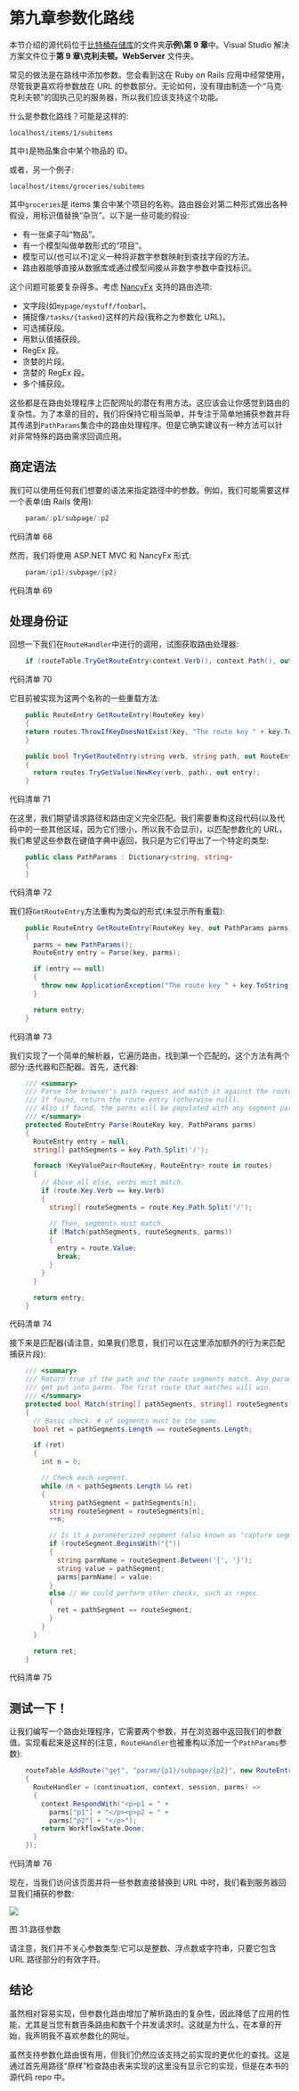 # 第九章参数化路线

本节介绍的源代码位于[比特桶存储库](https://bitbucket.org/syncfusiontech/web-servers-succinctly)的文件夹**示例\第 9 章**中。Visual Studio 解决方案文件位于**第 9 章\克利夫顿。WebServer** 文件夹。

常见的做法是在路线中添加参数。您会看到这在 Ruby on Rails 应用中经常使用，尽管我更喜欢将参数放在 URL 的参数部分。无论如何，没有理由制造一个“马克·克利夫顿”的固执己见的服务器，所以我们应该支持这个功能。

什么是参数化路线？可能是这样的:

`localhost/items/1/subitems`

其中`1`是物品集合中某个物品的 ID。

或者，另一个例子:

`localhost/items/groceries/subitems`

其中`groceries`是 items 集合中某个项目的名称。路由器会对第二种形式做出各种假设，用标识值替换“杂货”。以下是一些可能的假设:

*   有一张桌子叫“物品”。
*   有一个模型叫做单数形式的“项目”。
*   模型可以(也可以不)定义一种将非数字参数映射到查找字段的方法。
*   路由器能够直接从数据库或通过模型间接从非数字参数中查找标识。

这个问题可能要复杂得多。考虑 [NancyFx](https://github.com/NancyFx/Nancy/wiki/Defining-routes) 支持的路由选项:

*   文字段(如`mypage/mystuff/foobar`)。
*   捕捉像`/tasks/{tasked}`这样的片段(我称之为参数化 URL)。
*   可选捕获段。
*   用默认值捕获段。
*   RegEx 段。
*   贪婪的片段。
*   贪婪的 RegEx 段。
*   多个捕获段。

这些都是在路由处理程序上匹配网址的潜在有用方法。这应该会让你感觉到路由的复杂性。为了本章的目的，我们将保持它相当简单，并专注于简单地捕获参数并将其传递到`PathParams`集合中的路由处理程序。但是它确实建议有一种方法可以针对非常特殊的路由需求回调应用。

## 商定语法

我们可以使用任何我们想要的语法来指定路径中的参数。例如，我们可能需要这样一个表单(由 Rails 使用):

```cs
    param/:p1/subpage/:p2

```

代码清单 68

然而，我们将使用 ASP.NET MVC 和 NancyFx 形式:

```cs
    param/{p1}/subpage/{p2}

```

代码清单 69

## 处理身份证

回想一下我们在`RouteHandler`中进行的调用，试图获取路由处理器:

```cs
    if (routeTable.TryGetRouteEntry(context.Verb(), context.Path(), out entry))

```

代码清单 70

它目前被实现为这两个名称的一些重载方法:

```cs
    public RouteEntry GetRouteEntry(RouteKey key)
    {
    return routes.ThrowIfKeyDoesNotExist(key, "The route key " + key.ToString() + " does not exist.")[key];
    }

    public bool TryGetRouteEntry(string verb, string path, out RouteEntry entry)
    {
      return routes.TryGetValue(NewKey(verb, path), out entry);
    }

```

代码清单 71

在这里，我们期望请求路径和路由定义完全匹配。我们需要重构这段代码(以及代码中的一些其他区域，因为它们很小，所以我不会显示)，以匹配参数化的 URL，我们希望这些参数在键值字典中返回，我只是为它们导出了一个特定的类型:

```cs
    public class PathParams : Dictionary<string, string>
    {
    }

```

代码清单 72

我们将`GetRouteEntry`方法重构为类似的形式(未显示所有重载):

```cs
    public RouteEntry GetRouteEntry(RouteKey key, out PathParams parms)
    {
      parms = new PathParams();
      RouteEntry entry = Parse(key, parms);

      if (entry == null)
      {
        throw new ApplicationException("The route key " + key.ToString() + " does not exist.");
      }

      return entry;
    }

```

代码清单 73

我们实现了一个简单的解析器，它遍历路由，找到第一个匹配的。这个方法有两个部分:迭代器和匹配器。首先，迭代器:

```cs
    /// <summary>
    /// Parse the browser's path request and match it against the routes.
    /// If found, return the route entry (otherwise null).
    /// Also if found, the parms will be populated with any segment parameters.
    /// </summary>
    protected RouteEntry Parse(RouteKey key, PathParams parms)
    {
      RouteEntry entry = null;
      string[] pathSegments = key.Path.Split('/');

      foreach (KeyValuePair<RouteKey, RouteEntry> route in routes)
      {
        // Above all else, verbs must match.
        if (route.Key.Verb == key.Verb)
        {
          string[] routeSegments = route.Key.Path.Split('/');

          // Then, segments must match.
          if (Match(pathSegments, routeSegments, parms))
          {
            entry = route.Value;
            break;
          }
        }
      }

      return entry;
    }

```

代码清单 74

接下来是匹配器(请注意，如果我们愿意，我们可以在这里添加额外的行为来匹配捕获片段):

```cs
    /// <summary>
    /// Return true if the path and the route segments match. Any parameters in the path
    /// get put into parms. The first route that matches will win.
    /// </summary>
    protected bool Match(string[] pathSegments, string[] routeSegments, PathParams parms)
    {
      // Basic check: # of segments must be the same.
      bool ret = pathSegments.Length == routeSegments.Length;

      if (ret)
      {
        int n = 0;

        // Check each segment.
        while (n < pathSegments.Length && ret)
        {
          string pathSegment = pathSegments[n];
          string routeSegment = routeSegments[n];
          ++n;

          // Is it a parameterized segment (also known as "capture segment")?
          if (routeSegment.BeginsWith("{"))
          {
            string parmName = routeSegment.Between('{', '}');
            string value = pathSegment;
            parms[parmName] = value;
          }
          else // We could perform other checks, such as regex.
          {
            ret = pathSegment == routeSegment;
          }
        }
      }

      return ret;
    }

```

代码清单 75

## 测试一下！

让我们编写一个路由处理程序，它需要两个参数，并在浏览器中返回我们的参数值。实现看起来是这样的(注意，`RouteHandler`也被重构以添加一个`PathParams`参数):

```cs
    routeTable.AddRoute("get", "param/{p1}/subpage/{p2}", new RouteEntry()
    {
      RouteHandler = (continuation, context, session, parms) =>
      {
        context.RespondWith("<p>p1 = " +
          parms["p1"] + "</p><p>p2 = " +
          parms["p2"] + "</p>");
        return WorkflowState.Done;
      }
    });

```

代码清单 76

现在，当我们访问该页面并将一些参数直接替换到 URL 中时，我们看到服务器回显我们捕获的参数:

![](img/image031.png)

图 31:路径参数

请注意，我们并不关心参数类型:它可以是整数、浮点数或字符串，只要它包含 URL 路径部分的有效字符。

## 结论

虽然相对容易实现，但参数化路由增加了解析路由的复杂性，因此降低了应用的性能，尤其是当您有数百条路由和数千个并发请求时。这就是为什么，在本章的开始，我声明我不喜欢参数化的网址。

虽然支持参数化路由很有用，但我们仍然应该支持之前实现的更优化的查找。这是通过首先用路径“原样”检查路由表来实现的这里没有显示它的实现，但是在本书的源代码 repo 中。